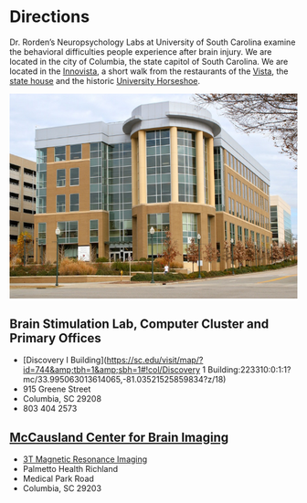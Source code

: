 # Directions

Dr. Rorden’s Neuropsychology Labs at University of South Carolina
examine the behavioral difficulties people experience after brain
injury. We are located in the city of Columbia, the state capitol of
South Carolina. We are located in the
[Innovista](https://sc.edu/about/offices_and_divisions/economic_engagement/facilities/index.php),
a short walk from the restaurants of the
[Vista](https://www.vistacolumbia.com/), the [state
house](https://en.wikipedia.org/wiki/South_Carolina_State_House) and the
historic [University
Horseshoe](https://sc.edu/about/our_history/horseshoe_history/index.php).

![Discovery Building](disco.jpg)

## Brain Stimulation Lab, Computer Cluster and Primary Offices

 - [Discovery I
   Building](https://sc.edu/visit/map/?id=744&amp;tbh=1&amp;sbh=1#!col/Discovery 1 Building:223310:0:1:1?mc/33.995063013614065,-81.03521525859834?z/18)
 - 915 Greene Street
 - Columbia, SC 29208
 - 803 404 2573

## [McCausland Center for Brain Imaging](https://sc.edu/study/colleges_schools/artsandsciences/centers_and_institutes/mccausland_center/index.php)

 - [3T Magnetic Resonance
   Imaging](https://www.sc.edu/study/colleges_schools/artsandsciences/centers_and_institutes/mccausland_center/directions/index.php)
 - Palmetto Health Richland
 - Medical Park Road
 - Columbia, SC 29203

